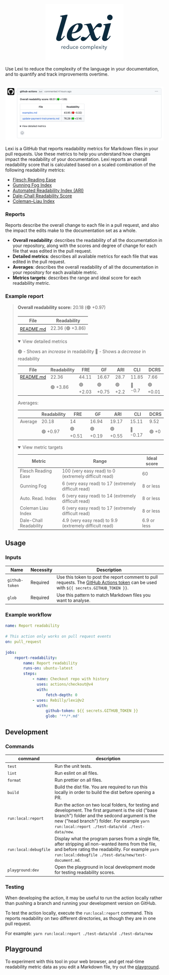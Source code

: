 <p align="center">
  <picture>
    <source srcset="images/logo_b&w_dark.png" media="(prefers-color-scheme: dark)">
    <img width="250" src="images/logo_b&w.png">
  </picture>
</p>
Use Lexi to reduce the complexity of the language in your documentation, and to quantify and track improvements overtime.
</br></br>

<p align="center">
  <picture>
    <source srcset="images/example_comment_dark.png" media="(prefers-color-scheme: dark)">
    <img src="images/example_comment.png">
  </picture>
</p>

Lexi is a GitHub that reports readability metrics for Markdown files in your pull requests. Use these metrics to help you understand how changes impact the readability of your documentation. Lexi reports an overall readability score that is calculated based on a scaled combination of the following readability metrics: 
- [Flesch Reading Ease](https://en.wikipedia.org/wiki/Flesch_reading_ease)
- [Gunning Fog Index](https://en.wikipedia.org/wiki/Gunning_fog_index)
- [Automated Readability Index (ARI)](https://en.wikipedia.org/wiki/Automated_readability_index)
- [Dale-Chall Readability Score](https://en.wikipedia.org/wiki/Dale%E2%80%93Chall_readability_formula)
- [Coleman–Liau Index](https://en.wikipedia.org/wiki/Coleman%E2%80%93Liau_index)

### Reports

Reports describe the overall change to each file in a pull request, and also the impact the edits make to the documentation set as a whole.

- **Overall readability**: describes the readability of all the documentation in your repository, along with the scores and degree of change for each file that was edited in the pull request.
- **Detailed metrics**: describes all available metrics for each file that was edited in the pull request.
- **Averages**: describes the overall readability of all the documentation in your repository for each available metric.
- **Metrics targets**: describes the range and ideal score for each readability metric.

### Example report

> **Overall readability score:** 20.18 (🟢 +0.97)
> 
> File | Readability
> --- | ---
> [README.md](https://github.com/Rebilly/lexi/blob/cce569da633a092c0a9b09bc1fe6d3df1b4dcb26/README.md "README.md") | 22.36 (🟢 +3.86)
>
> <details open>
>  <summary>View detailed metrics</summary>
>
> 🟢 - Shows an _increase_ in readability
> 🔴 - Shows a _decrease_ in readability
> 
> File | Readability | FRE | GF | ARI | CLI | DCRS
> --- | --- | --- | --- | --- | --- | ---
> [README.md](https://github.com/Rebilly/lexi/blob/cce569da633a092c0a9b09bc1fe6d3df1b4dcb26/README.md "README.md") | 22.36 | 44.11 | 16.67 | 28.7 | 11.85 | 7.66
> &nbsp; | 🟢 +3.86 | 🟢 +2.03 | 🟢 +0.75 | 🟢 +2.2 | 🔴 -0.7 | 🟢 +0.01
>
> Averages:
>
> &nbsp; | Readability | FRE | GF | ARI | CLI | DCRS
> --- | --- | --- | --- | --- | --- | ---
> Average | 20.18 | 14 | 16.94 | 19.17 | 15.11 | 9.52
> &nbsp; | 🟢 +0.97 | 🟢 +0.51 | 🟢 +0.19 | 🟢 +0.55 | 🔴 -0.17 | 🟢 +0
>
> <details open>
>  <summary>View metric targets</summary>
>
> Metric | Range | Ideal score
> --- | --- | ---
> Flesch Reading Ease | 100 (very easy read) to 0 (extremely difficult read) | 60
> Gunning Fog | 6 (very easy read) to 17 (extremely difficult read) | 8 or less
> Auto. Read. Index | 6 (very easy read) to 14 (extremely difficult read) | 8 or less
> Coleman Liau Index | 6 (very easy read) to 17 (extremely difficult read) | 8 or less
> Dale-Chall Readability | 4.9 (very easy read) to 9.9 (extremely difficult read) | 6.9 or less
>
> </details>
>
> </details>
>
> </details>

## Usage

### Inputs

| Name           | Necessity | Description                                                                                                                                                                                                                                               |
| -------------- | --------- |-----------------------------------------------------------------------------------------------------------------------------------------------------------------------------------------------------------------------------------------------------------|
| `github-token` | Required  | Use this token to post the report comment to pull requests. The [GitHub Actions token](https://docs.github.com/en/actions/reference/authentication-in-a-workflow#about-the-github_token-secret) can be used with `${{ secrets.GITHUB_TOKEN }}`. |
| `glob`         | Required  | Use this pattern to match Markdown files you want to analyse.                                                                                                                                                                                    |

### Example workflow

```yaml
name: Report readability

# This action only works on pull request events
on: pull_request

jobs:
    report-readability:
        name: Report readability
        runs-on: ubuntu-latest
        steps:
            - name: Checkout repo with history
              uses: actions/checkout@v4
              with:
                  fetch-depth: 0
            - uses: Rebilly/lexi@v2
              with:
                  github-token: ${{ secrets.GITHUB_TOKEN }}
                  glob: '**/*.md'
```

## Development

### Commands

| command     | description                                                                                                                                                                                                                                     |
| ----------- | ----------------------------------------------------------------------------------------------------------------------------------------------------------------------------------------------------------------------------------------------- |
| `test`      | Run the unit tests.                                                                                                                                                                                                                             |
| `lint`      | Run eslint on all files.                                                                                                                                                                                                                        |
| `format`    | Run prettier on all files.                                                                                                                                                                                                                      |
| `build`     | Build the dist file. You are required to run this locally in order to build the dist before opening a PR.                                                                                                                                       |
| `run:local:report` | Run the action on two local folders, for testing and development. The first argument is the old ("base branch") folder and the sedcond argument is the new ("head branch") folder. For example `yarn run:local:report ./test-data/old ./test-data/new`. |
| `run:local:debugfile` | Display what the program parses from a single file, after stripping all non-wanted items from the file, and before rating the readability. For example `yarn run:local:debugfile ./test-data/new/test-document.md`. |
| `playground:dev` | Open the playground in local development mode for testing readability scores. |

### Testing

When developing the action, it may be useful to run the action locally rather than pushing a branch and running your development version on GitHub.

To test the action locally, execute the `run:local:report` command. This reports readability on two different directories, as though they are in one pull request.

For example: `yarn run:local:report ./test-data/old ./test-data/new`

## Playground

To experiment with this tool in your web browser, and get real-time readability metric data as you edit a Markdown file, try out the [playground](https://rebilly.github.io/lexi/).
